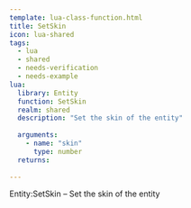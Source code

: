 ```yaml
---
template: lua-class-function.html
title: SetSkin
icon: lua-shared
tags:
  - lua
  - shared
  - needs-verification
  - needs-example
lua:
  library: Entity
  function: SetSkin
  realm: shared
  description: "Set the skin of the entity"
  
  arguments:
    - name: "skin"
      type: number
  returns:
    
---
```


<div class="lua__search__keywords">
Entity:SetSkin &#x2013; Set the skin of the entity
</div>
